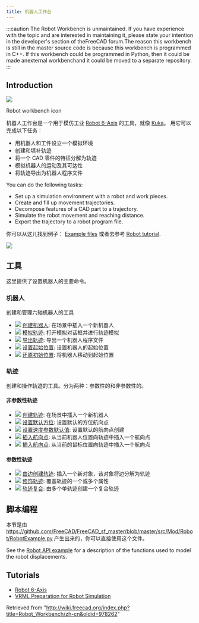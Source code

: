 ```yaml
---
title: 机器人工作台
---
```


:::caution
The Robot Workbench is unmaintained. If you have experience with the topic and are interested in maintaining it, please state your intention in the developer's section of theFreeCAD forum.The reason this workbench is still in the master source code is because this workbench is programmed in C++. If this workbench could be programmed in Python, then it could be made anexternal workbenchand it could be moved to a separate repository.
:::

## Introduction

![](/images/Workbench_Robot.svg)

Robot workbench icon

机器人工作台是一个用于模仿工业 [Robot 6-Axis](/index.php?title=Robot_6-Axis/cn&action=edit&redlink=1 "Robot 6-Axis/cn (page does not exist)") 的工具，就像 [Kuka](http://kuka.com/)。
用它可以完成以下任务：

- 用机器人和工件设立一个模拟环境
- 创建和填补轨迹
- 将一个 CAD 零件的特征分解为轨迹
- 模拟机器人的运动及其可达性
- 将轨迹导出为机器人程序文件

You can do the following tasks:

- Set up a simulation environment with a robot and work pieces.
- Create and fill up movement trajectories.
- Decompose features of a CAD part to a trajectory.
- Simulate the robot movement and reaching distance.
- Export the trajectory to a robot program file.

你可以从这儿找到例子：
[Example files](http://www.freecad-project.de/svn/ExampleData/Examples/RobotSimulation/) 或者去参考 [Robot tutorial](/Robot_tutorial "Robot tutorial").

![](/images/Robot_Workbench_example.jpg)

## 工具

这里提供了设置机器人的主要命令。

### 机器人

创建和管理六轴机器人的工具

- ![](/images/Robot_CreateRobot.png) [创建机器人](/Robot_CreateRobot "Robot CreateRobot"): 在场景中插入一个新机器人
- ![](/images/Robot_Simulate.png) [模拟轨迹](/Robot_Simulate "Robot Simulate"): 打开模拟对话框并进行轨迹模拟
- ![](/images/Robot_Export.png) [导出轨迹](/Robot_Export "Robot Export"): 导出一个机器人程序文件
- ![](/images/Robot_SetHomePos.png) [设置起始位置](/Robot_SetHomePos "Robot SetHomePos"): 设置机器人的起始位置
- ![](/images/Robot_RestoreHomePos.png) [还原初始位置](/Robot_RestoreHomePos "Robot RestoreHomePos"): 将机器人移动到起始位置

### 轨迹

创建和操作轨迹的工具。分为两种：参数性的和非参数性的。

#### 非参数性轨迹

- ![](/images/Robot_CreateTrajectory.png) [创建轨迹](/Robot_CreateTrajectory "Robot CreateTrajectory"): 在场景中插入一个新机器人
- ![](/images/Robot_SetDefaultOrientation.png) [设置默认方位](/Robot_SetDefaultOrientation "Robot SetDefaultOrientation"): 设置默认的方位航向点
- ![](/images/Robot_SetDefaultValues.png) [设置速度参数默认值](/Robot_SetDefaultValues "Robot SetDefaultValues"): 设置默认的航向点创建
- ![](/images/Robot_InsertWaypoint.png) [插入航向点](/Robot_InsertWaypoint "Robot InsertWaypoint"): 从当前机器人位置向轨迹中插入一个航向点
- ![](/images/Robot_InsertWaypointPre.png) [插入航向点](/Robot_InsertWaypointPre "Robot InsertWaypointPre"): 从当前的鼠标位置向轨迹中插入一个航向点

#### 参数性轨迹

- ![](/images/Robot_Edge2Trac.png) [由边创建轨迹](/Robot_Edge2Trac "Robot Edge2Trac"): 插入一个新对象，该对象将边分解为轨迹
- ![](/images/Robot_TrajectoryDressUp.png) [修饰轨迹](/Robot_TrajectoryDressUp "Robot TrajectoryDressUp"): 覆盖轨迹的一个或多个属性
- ![](/images/Robot_TrajectoryCompound.png) [轨迹复合](/Robot_TrajectoryCompound "Robot TrajectoryCompound"): 由多个单轨迹创建一个复合轨迹

## 脚本编程

本节是由 <https://github.com/FreeCAD/FreeCAD_sf_master/blob/master/src/Mod/Robot/RobotExample.py> 产生出来的，你可以直接使用这个文件。

See the [Robot API example](/Robot_API_example "Robot API example") for a description of the functions used to model the robot displacements.

## Tutorials

- [Robot 6-Axis](/Robot_6-Axis "Robot 6-Axis")
- [VRML Preparation for Robot Simulation](/VRML_Preparation_for_Robot_Simulation "VRML Preparation for Robot Simulation")

Retrieved from "<http://wiki.freecad.org/index.php?title=Robot_Workbench/zh-cn&oldid=978262>"
